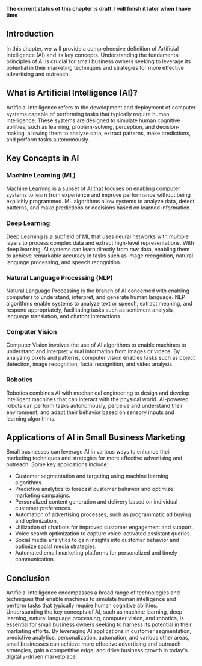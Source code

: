 **The current status of this chapter is draft. I will finish it later when I have time**

Introduction
------------

In this chapter, we will provide a comprehensive definition of Artificial Intelligence (AI) and its key concepts. Understanding the fundamental principles of AI is crucial for small business owners seeking to leverage its potential in their marketing techniques and strategies for more effective advertising and outreach.

What is Artificial Intelligence (AI)?
-------------------------------------

Artificial Intelligence refers to the development and deployment of computer systems capable of performing tasks that typically require human intelligence. These systems are designed to simulate human cognitive abilities, such as learning, problem-solving, perception, and decision-making, allowing them to analyze data, extract patterns, make predictions, and perform tasks autonomously.

Key Concepts in AI
------------------

### Machine Learning (ML)

Machine Learning is a subset of AI that focuses on enabling computer systems to learn from experience and improve performance without being explicitly programmed. ML algorithms allow systems to analyze data, detect patterns, and make predictions or decisions based on learned information.

### Deep Learning

Deep Learning is a subfield of ML that uses neural networks with multiple layers to process complex data and extract high-level representations. With deep learning, AI systems can learn directly from raw data, enabling them to achieve remarkable accuracy in tasks such as image recognition, natural language processing, and speech recognition.

### Natural Language Processing (NLP)

Natural Language Processing is the branch of AI concerned with enabling computers to understand, interpret, and generate human language. NLP algorithms enable systems to analyze text or speech, extract meaning, and respond appropriately, facilitating tasks such as sentiment analysis, language translation, and chatbot interactions.

### Computer Vision

Computer Vision involves the use of AI algorithms to enable machines to understand and interpret visual information from images or videos. By analyzing pixels and patterns, computer vision enables tasks such as object detection, image recognition, facial recognition, and video analysis.

### Robotics

Robotics combines AI with mechanical engineering to design and develop intelligent machines that can interact with the physical world. AI-powered robots can perform tasks autonomously, perceive and understand their environment, and adapt their behavior based on sensory inputs and learning algorithms.

Applications of AI in Small Business Marketing
----------------------------------------------

Small businesses can leverage AI in various ways to enhance their marketing techniques and strategies for more effective advertising and outreach. Some key applications include:

* Customer segmentation and targeting using machine learning algorithms.
* Predictive analytics to forecast customer behavior and optimize marketing campaigns.
* Personalized content generation and delivery based on individual customer preferences.
* Automation of advertising processes, such as programmatic ad buying and optimization.
* Utilization of chatbots for improved customer engagement and support.
* Voice search optimization to capture voice-activated assistant queries.
* Social media analytics to gain insights into customer behavior and optimize social media strategies.
* Automated email marketing platforms for personalized and timely communication.

Conclusion
----------

Artificial Intelligence encompasses a broad range of technologies and techniques that enable machines to simulate human intelligence and perform tasks that typically require human cognitive abilities. Understanding the key concepts of AI, such as machine learning, deep learning, natural language processing, computer vision, and robotics, is essential for small business owners seeking to harness its potential in their marketing efforts. By leveraging AI applications in customer segmentation, predictive analytics, personalization, automation, and various other areas, small businesses can achieve more effective advertising and outreach strategies, gain a competitive edge, and drive business growth in today's digitally-driven marketplace.
